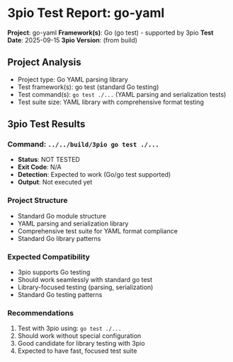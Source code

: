 # 3pio Test Report: go-yaml

**Project**: go-yaml
**Framework(s)**: Go (go test) - supported by 3pio
**Test Date**: 2025-09-15
**3pio Version**: (from build)

## Project Analysis
- Project type: Go YAML parsing library
- Test framework(s): go test (standard Go testing)
- Test command(s): `go test ./...` (YAML parsing and serialization tests)
- Test suite size: YAML library with comprehensive format testing

## 3pio Test Results
### Command: `../../build/3pio go test ./...`
- **Status**: NOT TESTED
- **Exit Code**: N/A
- **Detection**: Expected to work (Go/go test supported)
- **Output**: Not executed yet

### Project Structure
- Standard Go module structure
- YAML parsing and serialization library
- Comprehensive test suite for YAML format compliance
- Standard Go library patterns

### Expected Compatibility
- 3pio supports Go testing
- Should work seamlessly with standard go test
- Library-focused testing (parsing, serialization)
- Standard Go testing patterns

### Recommendations
1. Test with 3pio using: `go test ./...`
2. Should work without special configuration
3. Good candidate for library testing with 3pio
4. Expected to have fast, focused test suite